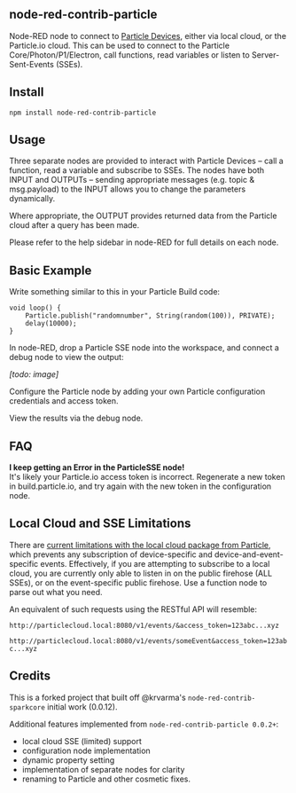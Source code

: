node-red-contrib-particle
-------------------------

Node-RED node to connect to [Particle Devices](https://www.particle.io/), either via local cloud, or the Particle.io cloud. This can be used to connect to the Particle Core/Photon/P1/Electron, call functions, read variables or listen to Server-Sent-Events (SSEs).

Install
-------

    npm install node-red-contrib-particle

Usage
-----

Three separate nodes are provided to interact with Particle Devices – call a function, read a variable and subscribe to SSEs. The nodes have both INPUT and OUTPUTs – sending appropriate messages (e.g. topic & msg.payload) to the INPUT allows you to change the parameters dynamically.

Where appropriate, the OUTPUT provides returned data from the Particle cloud after a query has been made.

Please refer to the help sidebar in node-RED for full details on each node.

Basic Example
-------------

Write something similar to this in your Particle Build code:

```
void loop() {
    Particle.publish("randomnumber", String(random(100)), PRIVATE);
    delay(10000);
}
```

In node-RED, drop a Particle SSE node into the workspace, and connect a debug node to view the output:

_[todo: image]_

Configure the Particle node by adding your own Particle configuration credentials and access token.

View the results via the debug node.


FAQ
---

  **I keep getting an Error in the ParticleSSE node!**  
  It's likely your Particle.io access token is incorrect. Regenerate a new token in build.particle.io, and try again with the new token in the configuration node.



Local Cloud and SSE Limitations
-------------------------------

There are [current limitations with the local cloud package from Particle](https://github.com/spark/spark-server/issues/53), which prevents any subscription of device-specific and device-and-event-specific events. Effectively, if you are attempting to subscribe to a local cloud, you are currently only able to listen in on the public firehose (ALL SSEs), or on the event-specific public firehose. Use a function node to parse out what you need.

An equivalent of such requests using the RESTful API will resemble:

`http://particlecloud.local:8080/v1/events/&access_token=123abc...xyz`

`http://particlecloud.local:8080/v1/events/someEvent&access_token=123abc...xyz`


Credits
-------

This is a forked project that built off @krvarma's `node-red-contrib-sparkcore` initial work (0.0.12).

Additional features implemented from `node-red-contrib-particle 0.0.2+`:
* local cloud SSE (limited) support
* configuration node implementation
* dynamic property setting
* implementation of separate nodes for clarity
* renaming to Particle and other cosmetic fixes.
